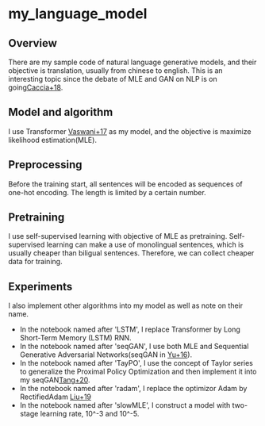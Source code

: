 # my_language_model
## Overview
There are my sample code of natural language generative models, and their objective is translation, usually from chinese to english. This is an interesting topic since the debate of MLE and GAN on NLP is on going[Caccia+18](https://arxiv.org/abs/1811.02549).

## Model and algorithm
I use Transformer [Vaswani+17](https://arxiv.org/abs/1706.03762) as my model, and the objective is maximize likelihood estimation(MLE). 

## Preprocessing
Before the training start, all sentences will be encoded as sequences of one-hot encoding. The length is limited by a certain number.

## Pretraining
I use self-supervised learning with objective of MLE as pretraining. Self-supervised learning can make a use of  monolingual sentences, which is usually cheaper than biligual sentences. Therefore, we can collect cheaper data for training.


## Experiments
I also implement other algorithms into my model as well as note on their name.
+ In the notebook named after 'LSTM', I replace Transformer by Long Short-Term Memory (LSTM) RNN.
+ In the notebook named after 'seqGAN', I use both MLE and Sequential Generative Adversarial Networks(seqGAN in [Yu+16](https://arxiv.org/abs/1609.05473)).
+ In the notebook named after 'TayPO', I use the concept of Taylor series to generalize the Proximal Policy Optimization and then implement it into my seqGAN[Tang+20](http://proceedings.mlr.press/v119/tang20d/tang20d.pdf).
+ In the notebook named after 'radam', I replace the optimizor Adam by RectifiedAdam [Liu+19](https://arxiv.org/abs/1908.03265v1)
+ In the notebook named after 'slowMLE', I construct a model with two-stage learning rate, 10^-3 and 10^-5.